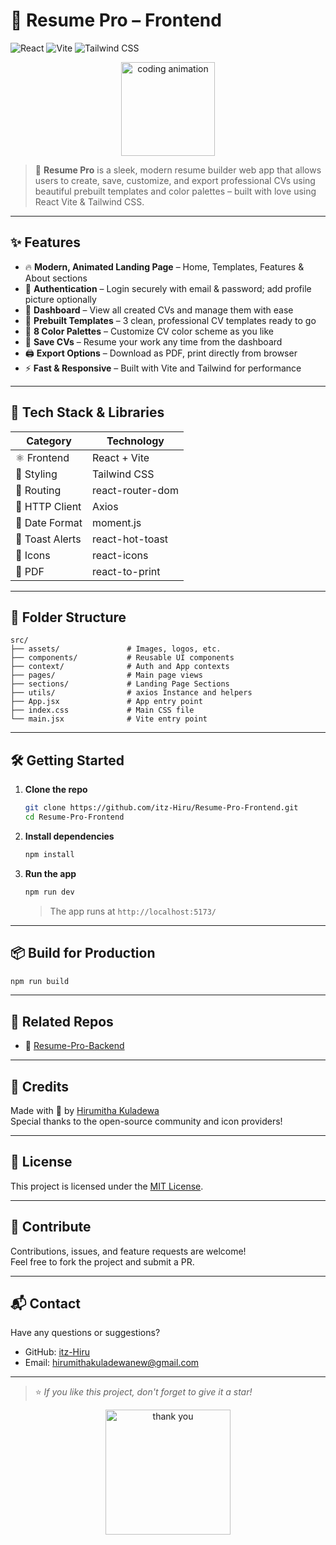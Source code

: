 # 🎯 Resume Pro – Frontend

<p align="left">
  <img src="https://img.shields.io/badge/React-20232A?style=for-the-badge&logo=react&logoColor=61DAFB" alt="React"/>
  <img src="https://img.shields.io/badge/Vite-646CFF?style=for-the-badge&logo=vite&logoColor=white" alt="Vite" />
  <img src="https://img.shields.io/badge/TailwindCSS-06B6D4?style=for-the-badge&logo=tailwindcss&logoColor=white" alt="Tailwind CSS"/>
</p>

<p align="center">
  <img src="https://media.giphy.com/media/QssGEmpkyEOhBCb7e1/giphy.gif" width="150" alt="coding animation">
</p>

> 🚀 **Resume Pro** is a sleek, modern resume builder web app that allows users to create, save, customize, and export professional CVs using beautiful prebuilt templates and color palettes – built with love using React Vite & Tailwind CSS.

---

## ✨ Features

- 🔥 **Modern, Animated Landing Page** – Home, Templates, Features & About sections
- 🔐 **Authentication** – Login securely with email & password; add profile picture optionally
- 📄 **Dashboard** – View all created CVs and manage them with ease
- 🧩 **Prebuilt Templates** – 3 clean, professional CV templates ready to go
- 🎨 **8 Color Palettes** – Customize CV color scheme as you like
- 💾 **Save CVs** – Resume your work any time from the dashboard
- 🖨️ **Export Options** – Download as PDF, print directly from browser
- ⚡ **Fast & Responsive** – Built with Vite and Tailwind for performance

---

## 🧰 Tech Stack & Libraries

| Category        | Technology          |
|-----------------|---------------------|
| ⚛️ Frontend     | React + Vite       |
| 🎨 Styling      | Tailwind CSS       |
| 🔗 Routing      | react-router-dom   |
| 📡 HTTP Client  | Axios              |
| 📆 Date Format  | moment.js          |
| 🔔 Toast Alerts | react-hot-toast    |
| 🎨 Icons        | react-icons        |
| 📄 PDF          | react-to-print     | 

---

## 📁 Folder Structure

```
src/
├── assets/               # Images, logos, etc.
├── components/           # Reusable UI components
├── context/              # Auth and App contexts
├── pages/                # Main page views
├── sections/             # Landing Page Sections
├── utils/                # axios Instance and helpers
├── App.jsx               # App entry point
├── index.css             # Main CSS file
└── main.jsx              # Vite entry point
```

---

## 🛠️ Getting Started

1. **Clone the repo**
   ```bash
   git clone https://github.com/itz-Hiru/Resume-Pro-Frontend.git
   cd Resume-Pro-Frontend
   ```

2. **Install dependencies**
   ```bash
   npm install
   ```

3. **Run the app**
   ```bash
   npm run dev
   ```

   > The app runs at `http://localhost:5173/`

---

## 📦 Build for Production

```bash
npm run build
```

---

## 🔗 Related Repos

- 🧠 [Resume-Pro-Backend](https://github.com/itz-Hiru/Resume-Pro-Backend) <!-- Link to your backend repo -->

---

## 🙌 Credits

Made with 💙 by [Hirumitha Kuladewa](https://hirumitha-portfolio.vercel.app)  
Special thanks to the open-source community and icon providers!

---

## 📜 License

This project is licensed under the [MIT License](LICENSE).

---

## 🤝 Contribute

Contributions, issues, and feature requests are welcome!  
Feel free to fork the project and submit a PR.

---

## 📬 Contact

Have any questions or suggestions?

- GitHub: [itz-Hiru](https://github.com/itz-Hiru)
- Email: hirumithakuladewanew@gmail.com

---

> ⭐ _If you like this project, don't forget to give it a star!_
<p align="center">
  <img src="https://media.giphy.com/media/jRf5fsn8G6YaogAWxn/giphy.gif" width="200" alt="thank you">
</p>
